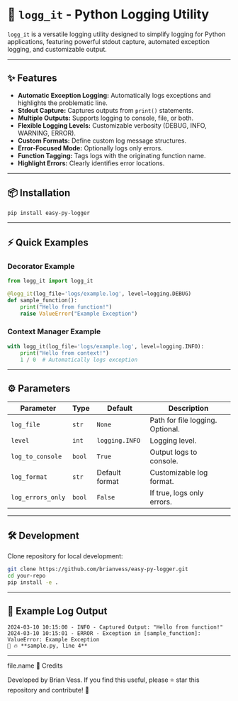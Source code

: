 
# 🚀 `logg_it` - Python Logging Utility

`logg_it` is a versatile logging utility designed to simplify logging for Python applications, featuring powerful stdout capture, automated exception logging, and customizable output.

---

## ✨ Features

- **Automatic Exception Logging:** Automatically logs exceptions and highlights the problematic line.
- **Stdout Capture:** Captures outputs from `print()` statements.
- **Multiple Outputs:** Supports logging to console, file, or both.
- **Flexible Logging Levels:** Customizable verbosity (DEBUG, INFO, WARNING, ERROR).
- **Custom Formats:** Define custom log message structures.
- **Error-Focused Mode:** Optionally logs only errors.
- **Function Tagging:** Tags logs with the originating function name.
- **Highlight Errors:** Clearly identifies error locations.

---

## 📦 Installation

```bash
pip install easy-py-logger
```

---

## ⚡ Quick Examples

### Decorator Example

```python
from logg_it import logg_it

@logg_it(log_file='logs/example.log', level=logging.DEBUG)
def sample_function():
    print("Hello from function!")
    raise ValueError("Example Exception")
```

### Context Manager Example

```python
with logg_it(log_file='logs/example.log', level=logging.INFO):
    print("Hello from context!")
    1 / 0  # Automatically logs exception
```

---

## ⚙️ Parameters

| Parameter        | Type   | Default         | Description                             |
|------------------|---------|-----------------|------------------------------------------|
| `log_file`       | `str`  | `None`          | Path for file logging. Optional.              |
| `level`           | `int`  | `logging.INFO`  | Logging level.                               |
| `log_to_console` | `bool` | `True`          | Output logs to console.                      |
| `log_format`     | `str`  | Default format  | Customizable log format.                    |
| `log_errors_only` | `bool` | `False`         | If true, logs only errors.                  |

---

## 🛠️ Development

Clone repository for local development:

```bash
git clone https://github.com/brianvess/easy-py-logger.git
cd your-repo
pip install -e .
```

---

## 📄 Example Log Output

```
2024-03-10 10:15:00 - INFO - Captured Output: "Hello from function!"
2024-03-10 10:15:01 - ERROR - Exception in [sample_function]: ValueError: Example Exception
🔴 🔥 **sample.py, line 4**
```

---

file.name
🌟 Credits

Developed by Brian Vess.
If you find this useful, please ⭐ star this repository and contribute! 🚀
